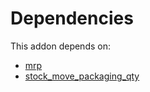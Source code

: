 # Dependencies

This addon depends on:

- [mrp](https://github.com/bringout/oca-ocb-mrp/tree/2829be3138755add397c1199488f39925393daaf/odoo-bringout-oca-ocb-mrp)
- [stock_move_packaging_qty](https://github.com/bringout/oca-workflow-process)
